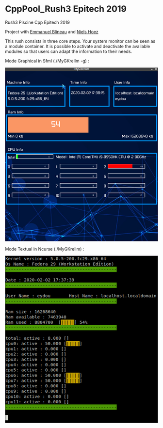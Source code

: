 # CppPool_Rush3 Epitech 2019

Rush3 Piscine Cpp Epitech 2019

Project with <a href="https://github.com/Manub123">Emmanuel Blineau</a> and <a href="https://github.com/nielshoez">Niels Hoez</a> 


This rush consists in three core steps.
Your system monitor can be seen as a module container.
It is possible to activate and deactivate the available modules so that users can adapt the information to
their needs.

Mode Graphical in Sfml (./MyGKrellm -g) :

![alt text](https://github.com/Eydou/CppPool_Rush3/blob/master/asset/sfml.png)


Mode Textual in Ncurse (./MyGKrellm) :

![alt text](https://github.com/Eydou/CppPool_Rush3/blob/master/asset/ncurse.png)
